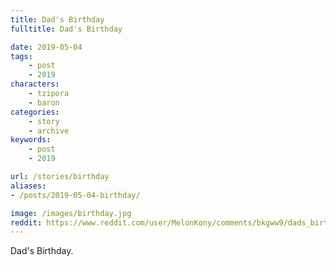 ```yaml
---
title: Dad's Birthday
fulltitle: Dad's Birthday

date: 2019-05-04
tags:
    - post
    - 2019
characters:
    - tzipora
    - baron
categories:
    - story
    - archive
keywords:
    - post
    - 2019

url: /stories/birthday
aliases:
- /posts/2019-05-04-birthday/

image: /images/birthday.jpg
reddit: https://www.reddit.com/user/MelonKony/comments/bkgww9/dads_birthday/
---
```


Dad's Birthday.
